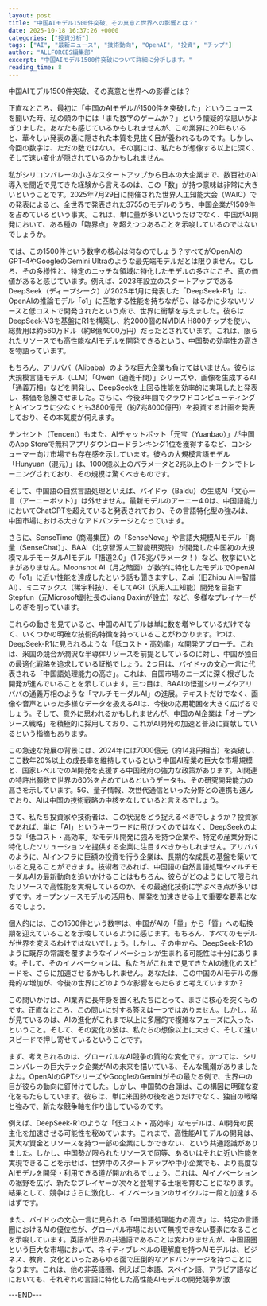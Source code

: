 ```yaml
---
layout: post
title: "中国AIモデル1500件突破、その真意と世界への影響とは？"
date: 2025-10-18 16:37:26 +0000
categories: ["投資分析"]
tags: ["AI", "最新ニュース", "技術動向", "OpenAI", "投資", "チップ"]
author: "ALLFORCES編集部"
excerpt: "中国AIモデル1500件突破について詳細に分析します。"
reading_time: 8
---
```


中国AIモデル1500件突破、その真意と世界への影響とは？

正直なところ、最初に「中国のAIモデルが1500件を突破した」というニュースを聞いた時、私の頭の中には「また数字のゲームか？」という懐疑的な思いがよぎりました。あなたも感じているかもしれませんが、この業界に20年もいると、華々しい発表の裏に隠された本質を見抜く目が養われるものです。しかし、今回の数字は、ただの数ではない。その裏には、私たちが想像する以上に深く、そして速い変化が隠されているのかもしれません。

私がシリコンバレーの小さなスタートアップから日本の大企業まで、数百社のAI導入を間近で見てきた経験から言えるのは、この「数」が持つ意味は非常に大きいということです。2025年7月29日に開催された世界人工知能大会（WAIC）での発表によると、全世界で発表された3755のモデルのうち、中国企業が1509件を占めているという事実。これは、単に量が多いというだけでなく、中国がAI開発において、ある種の「臨界点」を超えつつあることを示唆しているのではないでしょうか。

では、この1500件という数字の核心は何なのでしょう？すべてがOpenAIのGPT-4やGoogleのGemini Ultraのような最先端モデルだとは限りません。むしろ、その多様性と、特定のニッチな領域に特化したモデルの多さにこそ、真の価値があると感じています。例えば、2023年設立のスタートアップであるDeepSeek（ディープシーク）が2025年1月に発表した「DeepSeek-R1」は、OpenAIの推論モデル「o1」に匹敵する性能を持ちながら、はるかに少ないリソースと低コストで開発されたという点で、世界に衝撃を与えました。彼らはDeepSeek-V3を基盤にR1を構築し、約2000個のNVIDIA H800チップを使い、総費用は約560万ドル（約8億4000万円）だったとされています。これは、限られたリソースでも高性能なAIモデルを開発できるという、中国勢の効率性の高さを物語っています。

もちろん、アリババ（Alibaba）のような巨大企業も負けてはいません。彼らは大規模言語モデル（LLM）「Qwen（通義千問）」シリーズや、画像を生成するAI「通義万相」などを開発し、DeepSeekを上回る性能を効率的に実現したと発表し、株価を急騰させました。さらに、今後3年間でクラウドコンピューティングとAIインフラに少なくとも3800億元（約7兆8000億円）を投資する計画を発表しており、その本気度が伺えます。

テンセント（Tencent）もまた、AIチャットボット「元宝（Yuanbao）」が中国のApp Storeで無料アプリダウンロードランキング1位を獲得するなど、コンシューマー向け市場でも存在感を示しています。彼らの大規模言語モデル「Hunyuan（混元）」は、1000億以上のパラメータと2兆以上のトークンでトレーニングされており、その規模は驚くべきものです。

そして、中国語の自然言語処理といえば、バイドゥ（Baidu）の生成AI「文心一言（アーニーボット）」は外せません。最新モデルのアーニー4.0は、中国語能力においてChatGPTを超えていると発表されており、その言語特化型の強みは、中国市場における大きなアドバンテージとなっています。

さらに、SenseTime（商湯集団）の「SenseNova」や言語大規模AIモデル「商量（SenseChat）」、BAAI（北京智源人工智能研究院）が開発した中国初の大規模マルチモーダルAIモデル「悟道2.0」（1.75兆パラメータ！）など、枚挙にいとまがありません。Moonshot AI（月之暗面）が数学に特化したモデルでOpenAIの「o1」に近い性能を達成したという話も聞きますし、Z.ai（旧Zhipu AI＝智譜AI）、ミニマックス（稀宇科技）、そしてAGI（汎用人工知能）開発を目指すStepfun（元Microsoft副社長のJiang Daxinが設立）など、多様なプレイヤーがしのぎを削っています。

これらの動きを見ていると、中国のAIモデルは単に数を増やしているだけでなく、いくつかの明確な技術的特徴を持っていることがわかります。1つは、DeepSeek-R1に見られるような「低コスト・高効率」な開発アプローチ。これは、米国の競合が潤沢な半導体リソースを前提としているのに対し、中国が独自の最適化戦略を追求している証拠でしょう。2つ目は、バイドゥの文心一言に代表される「中国語処理能力の高さ」。これは、自国市場のニーズに深く根ざした開発が進んでいることを示しています。三つ目は、BAAIの悟道シリーズやアリババの通義万相のような「マルチモーダルAI」の進展。テキストだけでなく、画像や音声といった多様なデータを扱えるAIは、今後の応用範囲を大きく広げるでしょう。そして、意外に思われるかもしれませんが、中国のAI企業は「オープンソース戦略」を積極的に採用しており、これがAI開発の加速と普及に貢献しているという指摘もあります。

この急速な発展の背景には、2024年には7000億元（約14兆円相当）を突破し、ここ数年20%以上の成長率を維持しているという中国AI産業の巨大な市場規模と、国家レベルでのAI開発を支援する中国政府の強力な政策があります。AI関連の特許出願数で世界の60%を占めているというデータも、その研究開発能力の高さを示しています。5G、量子情報、次世代通信といった分野との連携も進んでおり、AIは中国の技術戦略の中核をなしていると言えるでしょう。

さて、私たち投資家や技術者は、この状況をどう捉えるべきでしょうか？投資家であれば、単に「AI」というキーワードに飛びつくのではなく、DeepSeekのような「低コスト・高効率」なモデル開発に強みを持つ企業や、特定の産業分野に特化したソリューションを提供する企業に注目すべきかもしれません。アリババのように、AIインフラに巨額の投資を行う企業は、長期的な成長の基盤を築いていると見ることができます。技術者であれば、中国語の自然言語処理やマルチモーダルAIの最新動向を追いかけることはもちろん、彼らがどのようにして限られたリソースで高性能を実現しているのか、その最適化技術に学ぶべき点が多いはずです。オープンソースモデルの活用も、開発を加速させる上で重要な要素となるでしょう。

個人的には、この1500件という数字は、中国がAIの「量」から「質」への転換期を迎えていることを示唆しているように感じます。もちろん、すべてのモデルが世界を変えるわけではないでしょう。しかし、その中から、DeepSeek-R1のように既存の常識を覆すようなイノベーションが生まれる可能性は十分にあります。そして、そのイノベーションは、私たちがこれまで見てきたAIの進化のスピードを、さらに加速させるかもしれません。あなたは、この中国のAIモデルの爆発的な増加が、今後の世界にどのような影響をもたらすと考えていますか？

この問いかけは、AI業界に長年身を置く私たちにとって、まさに核心を突くものです。正直なところ、この問いに対する答えは一つではありません。しかし、私が見ているのは、AIの進化がこれまで以上に多層的で複雑なフェーズに入った、ということ。そして、その変化の波は、私たちの想像以上に大きく、そして速いスピードで押し寄せているということです。

まず、考えられるのは、グローバルなAI競争の質的な変化です。かつては、シリコンバレーの巨大テック企業がAIの未来を描いている、そんな風潮がありましたよね。OpenAIのGPTシリーズやGoogleのGeminiがその最たる例で、世界中の目が彼らの動向に釘付けでした。しかし、中国勢の台頭は、この構図に明確な変化をもたらしています。彼らは、単に米国勢の後を追うだけでなく、独自の戦略と強みで、新たな競争軸を作り出しているのです。

例えば、DeepSeek-R1のような「低コスト・高効率」なモデルは、AI開発の民主化を加速させる可能性を秘めています。これまで、高性能AIモデルの開発は、莫大な資金とリソースを持つ一部の企業にしかできない、という共通認識がありました。しかし、中国勢が限られたリソースで同等、あるいはそれに近い性能を実現できることを示せば、世界中のスタートアップや中小企業でも、より高度なAIモデルを開発・利用できる道が開かれるでしょう。これは、AIイノベーションの裾野を広げ、新たなプレイヤーが次々と登場する土壌を育むことになります。結果として、競争はさらに激化し、イノベーションのサイクルは一段と加速するはずです。

また、バイドゥの文心一言に見られる「中国語処理能力の高さ」は、特定の言語圏におけるAIの優位性が、グローバル市場において無視できない要素になることを示唆しています。英語が世界の共通語であることは変わりませんが、中国語圏という巨大な市場において、ネイティブレベルの理解度を持つAIモデルは、ビジネス、教育、文化といったあらゆる面で圧倒的なアドバンテージを持つことになります。これは、他の非英語圏、例えば日本語、スペイン語、アラビア語などにおいても、それぞれの言語に特化した高性能AIモデルの開発競争が激

---END---